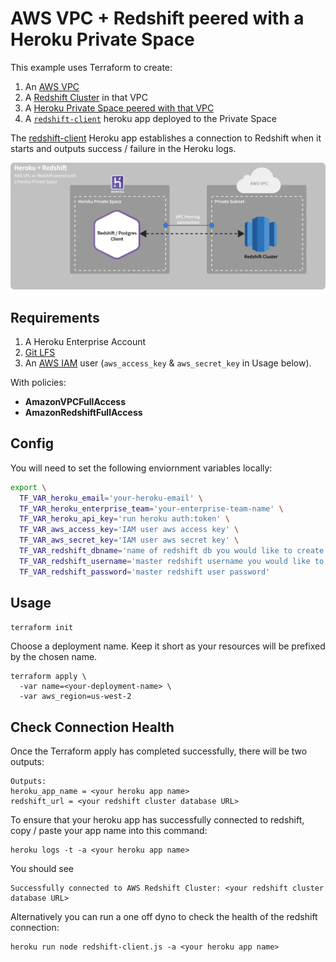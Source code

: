 # AWS VPC + Redshift peered with a Heroku Private Space

This example uses Terraform to create:
1. An [AWS VPC](https://github.com/mars/terraform-aws-vpc)
1. A [Redshift Cluster](redshift.tf) in that VPC
1. A [Heroku Private Space peered with that VPC](main.tf)
1. A [`redshift-client`](redshift-client.tf) heroku app deployed to the Private Space

The [redshift-client](https://github.com/trevorscott/redshift-client) Heroku app establishes a connection to Redshift when it starts and outputs success / failure in the Heroku logs.

![Diagram of example private space app connecting to a Redshift Cluster in a peered AWS VPC](doc/terraform-heroku-peered-redshift.png)

## Requirements

1. A Heroku Enterprise Account
1. [Git LFS](https://git-lfs.github.com/) 
1. An [AWS IAM](https://console.aws.amazon.com/iam/home) user (`aws_access_key` & `aws_secret_key` in Usage below).

With policies:
* **AmazonVPCFullAccess**
* **AmazonRedshiftFullAccess**

## Config

You will need to set the following enviornment variables locally:

```bash
export \
  TF_VAR_heroku_email='your-heroku-email' \
  TF_VAR_heroku_enterprise_team='your-enterprise-team-name' \
  TF_VAR_heroku_api_key='run heroku auth:token' \
  TF_VAR_aws_access_key='IAM user aws access key' \
  TF_VAR_aws_secret_key='IAM user aws secret key' \
  TF_VAR_redshift_dbname='name of redshift db you would like to create' \
  TF_VAR_redshift_username='master redshift username you would like to create' \
  TF_VAR_redshift_password='master redshift user password' 
```

## Usage

```bash
terraform init
```

Choose a deployment name. Keep it short as your resources will be prefixed by the chosen name.
```
terraform apply \
  -var name=<your-deployment-name> \
  -var aws_region=us-west-2
```


## Check Connection Health

Once the Terraform apply has completed successfully, there will be two outputs:

```
Outputs:
heroku_app_name = <your heroku app name>
redshift_url = <your redshift cluster database URL>
```

To ensure that your heroku app has successfully connected to redshift, copy / paste your app name into this command:

```
heroku logs -t -a <your heroku app name>
```

You should see 
```
Successfully connected to AWS Redshift Cluster: <your redshift cluster database URL>
```

Alternatively you can run a one off dyno to check the health of the redshift connection:

```
heroku run node redshift-client.js -a <your heroku app name>
```
